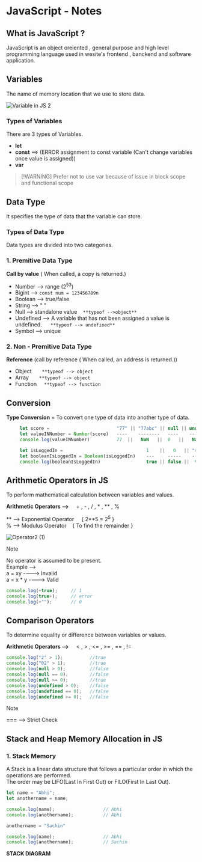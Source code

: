 # JavaScript - Notes 

## What is JavaScript ?

JavaScript is an object oreiented , general purpose and high level programming language used in wesite's frontend , banckend and software application.

## Variables
 The name of memory location that we use to store data.
 
![Variable in JS 2](https://github.com/user-attachments/assets/c2a0c0a1-e976-4583-ac15-f6ed5243f71d)

### Types of Variables

There are 3 types of Variables.

- **let**
- **const** ==> (ERROR assignment to const variable (Can't change variables once value is assigned))
- **var**
>  [!WARNING]
> Prefer not to use var because of issue in block scope and functional scope

## Data Type

It specifies the type of data that the variable can store.

### Types of Data Type

Data types are  divided into two categories.

### 1. Premitive Data Type 

**Call by value** ( When called, a copy is returned.)

- Number --> range (2<sup>53</sup>)
- Bigint --> `const num = 123456789n`
- Boolean --> true/false
- String --> " "
- Null --> standalone value &nbsp; &nbsp;`**typeof -->object**`
- Undefined --> A variable that has not been assigned a value is undefined.&nbsp; &nbsp; ` **typeof --> undefined**`
- Symbol --> unique

### 2. Non - Premitive Data Type 

**Reference** (call by reference ( When called, an address is returned.))

- Object &nbsp; &nbsp; &nbsp; `**typeof --> object`
- Array &nbsp; &nbsp; &nbsp; `**typeof --> object`
- Function &nbsp; &nbsp; `**typeof --> function`

## Conversion

**Type Conversion** = To convert one type of data into another type of data.

``` js
     let score =                         "77" || "77abc" || null || undefined
     let valueINNumber = Number(score)   ----    --------   ----    ---------
     console.log(valueINNumber)          77  ||   NaN   ||  0   ||   NaN

     let isLoggedIn =                               1    ||   0   || "sidd" || ""                        
     let booleanIsLoggedIn = Boolean(isLoggedIn)    ---     -----    ------    ---
     console.log(booleanIsLoggedIn)                 true || false ||  true  || false
```

## Arithmetic Operators in JS

To perform mathematical calculation between variables and values.

**Arithmetic Operators -->** &nbsp; &nbsp;   + , - , / , * , ** , %

** --> Exponential Operator &nbsp; &nbsp; { 2**5 = 2<sup>5</sup> }  
% --> Modulus Operator  &nbsp; &nbsp;{ To find the remainder }

![Operator2 (1)](https://github.com/user-attachments/assets/643b614f-74cf-4908-a370-97c6d4f7a5a6)

> [!NOTE]
> No operator is assumed to be present.  
> Example -->  
> a = xy ----> Invalid  
> a = x * y ----> Valid

``` js
console.log(+true);     // 1
console.log(true+);     // error
console.log(+"");       // 0
```

## Comparison Operators

To determine equality or difference between variables or values.

**Arithmetic Operators -->** &nbsp; &nbsp; < , > , <= , >= , == , !=

``` js
console.log("2" > 1);          //true
console.log("02" > 1);         //true
console.log(null > 0);         //false
console.log(null == 0);        //false
console.log(null >= 0);        //true
console.log(undefined > 0);    //false
console.log(undefined == 0);   //false
console.log(undefined >= 0);   //false
```

> [!NOTE]
> **===** --> Strict Check

## Stack and Heap Memory Allocation in JS

### 1. Stack Memory
A Stack is a linear data structure that follows a particular order in which the operations are performed.  
The order may be LIFO(Last In First Out) or FILO(First In Last Out).

``` js
let name = "Abhi";
let anothername = name;

console.log(name);                  // Abhi
console.log(anothername);           // Abhi

anothername = "Sachin"

console.log(name);                  // Abhi
console.log(anothername);           // Sachin
```
**STACK DIAGRAM**


























